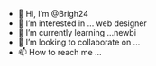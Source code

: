 - 👋 Hi, I’m @Brigh24
- 👀 I’m interested in ... web designer 
- 🌱 I’m currently learning ...newbi
- 💞️ I’m looking to collaborate on ...
- 📫 How to reach me ...

<!---
Brigh24/Brigh24 is a ✨ special ✨ repository because its `README.md` (this file) appears on your GitHub profile.
You can click the Preview link to take a look at your changes.
--->
